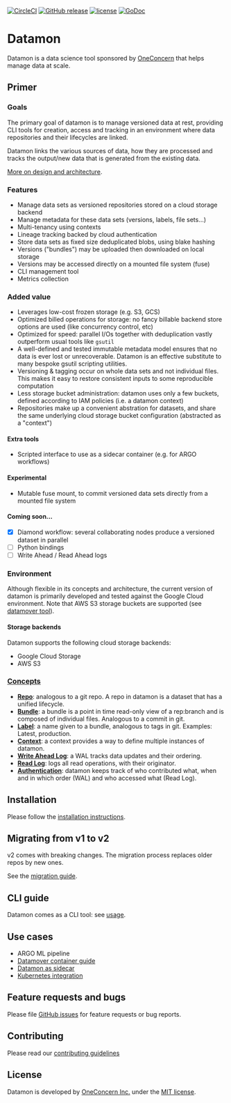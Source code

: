 [![CircleCI](https://circleci.com/gh/oneconcern/datamon/tree/master.svg?style=svg&circle-token=e827ee1509892d8ba85db2a819b692ca451a7a97)](https://circleci.com/gh/oneconcern/datamon/tree/master)
[![GitHub release](https://img.shields.io/github/v/release/oneconcern/datamon)](https://github.com/oneconcern/datamon/releases/latest)
[![license](https://img.shields.io/badge/license-MIT-green)](https://raw.githubusercontent.com/oneconcern/datamon/master/LICENSE)
[![GoDoc](https://godoc.org/github.com/oneconcern/datamon?status.svg)](http://godoc.org/github.com/oneconcern/datamon)

# Datamon

Datamon is a data science tool sponsored by [OneConcern](https://www.oneconcern.com) that helps manage data at scale.

## Primer

### Goals

The primary goal of datamon is to manage versioned data at rest, providing CLI tools for creation, access and tracking
in an environment where data repositories and their lifecycles are linked.

Datamon links the various sources of data, how they are processed and tracks the
output/new data that is generated from the existing data.

[More on design and architecture](docs/design.md).

### Features

* Manage data sets as versioned repositories stored on a cloud storage backend
* Manage metadata for these data sets (versions, labels, file sets...)
* Multi-tenancy using contexts
* Lineage tracking backed by cloud authentication
* Store data sets as fixed size deduplicated blobs, using blake hashing
* Versions ("bundles") may be uploaded then downloaded on local storage
* Versions may be accessed directly on a mounted file system (fuse)
* CLI management tool
* Metrics collection

### Added value

* Leverages low-cost frozen storage (e.g. S3, GCS)
* Optimized billed operations for storage: no fancy billable backend store options are used (like concurrency control, etc)
* Optimized for speed: parallel I/Os together with deduplication vastly outperform usual tools like `gsutil`
* A well-defined and tested immutable metadata model ensures that no data is ever lost or unrecoverable. Datamon is an effective substitute to many bespoke gsutil scripting utilities.
* Versioning & tagging occur on whole data sets and not individual files. This makes it easy to restore consistent inputs to some reproducible computation
* Less storage bucket administration: datamon uses only a few buckets, defined according to IAM policies (i.e. a datamon context)
* Repositories make up a convenient abstration for datasets, and share the same underlying cloud storage bucket configuration (abstracted as a "context")

#### Extra tools

* Scripted interface to use as a sidecar container (e.g. for ARGO workflows)

#### Experimental

* Mutable fuse mount, to commit versioned data sets directly from a mounted file system

#### Coming soon...

* [X] Diamond workflow: several collaborating nodes produce a versioned dataset in parallel
* [ ] Python bindings
* [ ] Write Ahead / Read Ahead logs

### Environment

Although flexible in its concepts and architecture, the current version of datamon is primarily developed and tested 
against the Google Cloud environment. Note that AWS S3 storage buckets are supported (see [datamover tool](docs/datamover.md)).

#### Storage backends

Datamon supports the following cloud storage backends:
* Google Cloud Storage 
* AWS S3

### [Concepts](docs/concepts.md)

- [**Repo**](docs/concepts.md#repo): analogous to a git repo. A repo in datamon is a dataset that has a unified lifecycle.
- [**Bundle**](docs/concepts.md#bundle): a bundle is a point in time read-only view of a rep:branch and is composed of individual files. Analogous to a commit in git.
- [**Label**](docs/concepts.md#label): a name given to a bundle, analogous to tags in git. Examples: Latest, production.
- [**Context**](docs/concepts.md#context): a context provides a way to define multiple instances of datamon.
- [**Write Ahead Log**](docs/concepts.md#write-ahead-log): a WAL tracks data updates and their ordering.
- [**Read Log**](docs/concepts.md#read-log): logs all read operations, with their originator.
- [**Authentication**](docs/auth.md): datamon keeps track of who contributed what, when and in which order (WAL) and who accessed what (Read Log).

## Installation

Please follow the [installation instructions](docs/install.md).

## Migrating from v1 to v2

v2 comes with breaking changes. The migration process replaces older repos by new ones.

See the [migration guide](k8s/migatev2/README.md).

## CLI guide

Datamon comes as a CLI tool: see [usage](docs/usage/datamon.md).

## Use cases

* ARGO ML pipeline
* [Datamover container guide](docs/datamover.md)
* [Datamon as sidecar](docs/sidecar.md)
* [Kubernetes integration](docs/kubernetes.md)

## Feature requests and bugs

Please file [GitHub issues](https://github.com/oneconcern/datamon/issues) for feature requests or bug reports.

## Contributing

Please read our [contributing guidelines](CONTRIBUTING.md)

## License

Datamon is developed by [OneConcern Inc.](https://wwww.oneconcern.com) under the [MIT license](LICENSE).
